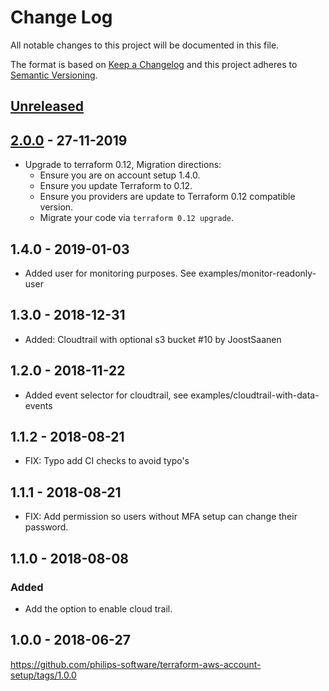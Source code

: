 # Change Log
All notable changes to this project will be documented in this file.

The format is based on [Keep a Changelog](http://keepachangelog.com/)
and this project adheres to [Semantic Versioning](http://semver.org/).

## [Unreleased]

## [2.0.0] - 27-11-2019
- Upgrade to terraform 0.12, Migration directions:
    - Ensure you are on account setup 1.4.0.
    - Ensure you update Terraform to 0.12.
    - Ensure you providers are update to Terraform 0.12 compatible version.
    - Migrate your code via `terraform 0.12 upgrade`.

## 1.4.0 - 2019-01-03
- Added user for monitoring purposes. See examples/monitor-readonly-user

## 1.3.0 - 2018-12-31
- Added: Cloudtrail with optional s3 bucket #10 by JoostSaanen

## 1.2.0 - 2018-11-22
- Added event selector for cloudtrail, see examples/cloudtrail-with-data-events

## 1.1.2 - 2018-08-21
- FIX: Typo add CI checks to avoid typo's

## 1.1.1 - 2018-08-21
- FIX: Add permission so users without MFA setup can change their password.

## 1.1.0 - 2018-08-08
### Added
- Add the option to enable cloud trail.

## 1.0.0 - 2018-06-27
https://github.com/philips-software/terraform-aws-account-setup/tags/1.0.0

[Unreleased]: https://github.com/philips-software/terraform-aws-account-setup/compare/2.0.0...HEAD
[2.0.0]: https://github.com/philips-software/terraform-aws-account-setup/compare/1.4.0...2.0.0
[1.4.0]: https://github.com/philips-software/terraform-aws-account-setup/compare/1.3.0...1.4.0
[1.3.0]: https://github.com/philips-software/terraform-aws-account-setup/compare/1.2.0...1.3.0
[1.2.0]: https://github.com/philips-software/terraform-aws-account-setup/compare/1.1.2...1.2.0
[1.1.2]: https://github.com/philips-software/terraform-aws-account-setup/compare/1.1.1...1.1.2
[1.1.1]: https://github.com/philips-software/terraform-aws-account-setup/compare/1.1.0...1.1.1
[1.1.0]: https://github.com/philips-software/terraform-aws-account-setup/compare/1.0.0...1.1.0
